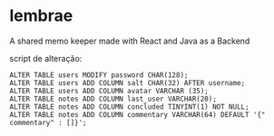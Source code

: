 # lembrae
A shared memo keeper made with React and Java as a Backend

script de alteração:
```mysql
ALTER TABLE users MODIFY password CHAR(128);
ALTER TABLE users ADD COLUMN salt CHAR(32) AFTER username;
ALTER TABLE users ADD COLUMN avatar VARCHAR (35);
ALTER TABLE notes ADD COLUMN last_user VARCHAR(20);
ALTER TABLE notes ADD COLUMN concluded TINYINT(1) NOT NULL;
ALTER TABLE notes ADD COLUMN commentary VARCHAR(64) DEFAULT '{" commentary" : []}';
```




